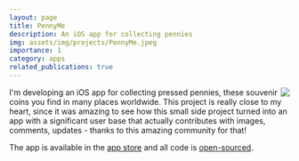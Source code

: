```yaml
---
layout: page
title: PennyMe
description: An iOS app for collecting pennies
img: assets/img/projects/PennyMe.jpeg
importance: 1
category: apps
related_publications: true
---
```


<img align="right" src=https://user-images.githubusercontent.com/20857899/184221232-5a37ec6f-dba8-4093-b9a8-ad6cfad33e3c.gif >

I'm developing an iOS app for collecting pressed pennies, these souvenir coins you find in many places worldwide. This project is really close to my heart, since it was amazing to see how this small side project turned into an app with a significant user base that actually contributes with images, comments, updates - thanks to this amazing community for that! 

The app is available in the [app store](https://apps.apple.com/gb/app/pennylocator/id1635027001?platform=iphone) and all code is [open-sourced](https://github.com/jannisborn/PennyMe).

<!-- {% include figure.liquid loading="eager" path="assets/video/pennyme_screenshot_video.gif" title="Screeshot" class="img-fluid rounded z-depth-1 w-80" %}  -->